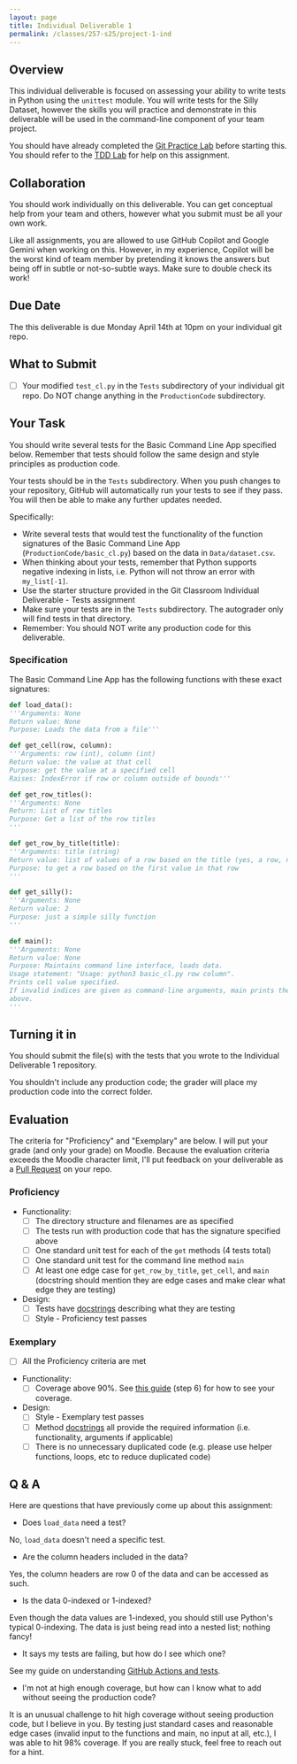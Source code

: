 ```yaml
---
layout: page
title: Individual Deliverable 1
permalink: /classes/257-s25/project-1-ind
---
```


## Overview

This individual deliverable is focused on assessing your ability to write tests in Python using the `unittest` module.
You will write tests for the Silly Dataset, however the skills you will practice and demonstrate in this deliverable will be used in the command-line component of your team project.

You should have already completed the [Git Practice Lab](lab-git) before starting this.
You should refer to the [TDD Lab](tdd) for help on this assignment.

## Collaboration

You should work individually on this deliverable.
You can get conceptual help from your team and others, however what you submit must be all your own work.

Like all assignments, you are allowed to use GitHub Copilot and Google Gemini when working on this. However, in my experience, Copilot will be the worst kind of team member by pretending it knows the answers but being off in subtle or not-so-subtle ways. Make sure to double check its work!

## Due Date

The this deliverable is due Monday April 14th at 10pm on your individual git repo.

## What to Submit
- [ ] Your modified `test_cl.py` in the `Tests` subdirectory of your individual git repo. Do NOT change anything in the `ProductionCode` subdirectory.

## Your Task

You should write several tests for the Basic Command Line App specified below.
Remember that tests should follow the same design and style principles as production code. 

Your tests should be in the `Tests` subdirectory. When you push changes to your repository, GitHub will automatically run your tests to see if they pass. You will then be able to make any further updates needed.

Specifically:
* Write several tests that would test the functionality of the function signatures of the Basic Command Line App (`ProductionCode/basic_cl.py`) based on the data in `Data/dataset.csv`.
* When thinking about your tests, remember that Python supports negative indexing in lists, i.e. Python will not throw an error with `my_list[-1]`.
* Use the starter structure provided in the Git Classroom Individual Deliverable - Tests assignment
* Make sure your tests are in the `Tests` subdirectory. The autograder only will find tests in that directory.
* Remember: You should NOT write any production code for this deliverable.

### Specification

The Basic Command Line App has the following functions with these exact signatures:

```python
def load_data():
'''Arguments: None
Return value: None
Purpose: Loads the data from a file'''

def get_cell(row, column):
'''Arguments: row (int), column (int)
Return value: the value at that cell
Purpose: get the value at a specified cell
Raises: IndexError if row or column outside of bounds'''

def get_row_titles():
'''Arguments: None
Return: List of row titles
Purpose: Get a list of the row titles
'''

def get_row_by_title(title):
'''Arguments: title (string)
Return value: list of values of a row based on the title (yes, a row, not a column as you would expect :) ); if row title isn't in table, returns empty list
Purpose: to get a row based on the first value in that row
'''

def get_silly():
'''Arguments: None
Return value: 2
Purpose: just a simple silly function
'''

def main():
'''Arguments: None
Return value: None
Purpose: Maintains command line interface, loads data. 
Usage statement: "Usage: python3 basic_cl.py row column". 
Prints cell value specified.
If invalid indices are given as command-line arguments, main prints the usage statement 
above.
'''

```

## Turning it in

You should submit the file(s) with the tests that you wrote to the Individual Deliverable 1 repository.

You shouldn't include any production code; the grader will place my production code into the correct folder.

## Evaluation
The criteria for "Proficiency" and "Exemplary" are below. I will put your grade (and only your grade) on Moodle. Because the evaluation criteria exceeds the Moodle character limit, I'll put feedback on your deliverable as a [Pull Request](https://anyaevostinar.github.io/classes/257-f23/pr-guide) on your repo.

### Proficiency
* Functionality:
  - [ ] The directory structure and filenames are as specified
  - [ ] The tests run with production code that has the signature specified above
  - [ ] One standard unit test for each of the `get` methods (4 tests total)
  - [ ] One standard unit test for the command line method `main`
  - [ ] At least one edge case for `get_row_by_title`, `get_cell`, and `main` (docstring should mention they are edge cases and make clear what edge they are testing)
* Design:
  - [ ] Tests have [docstrings](https://peps.python.org/pep-0257/) describing what they are testing
  - [ ] Style - Proficiency test passes

### Exemplary
- [ ] All the Proficiency criteria are met
* Functionality:
  - [ ] Coverage above 90%. See [this guide](test-guide) (step 6) for how to see your coverage.
* Design:
  - [ ] Style - Exemplary test passes
  - [ ] Method [docstrings](https://peps.python.org/pep-0257/) all provide the required information (i.e. functionality, arguments if applicable)
  - [ ] There is no unnecessary duplicated code (e.g. please use helper functions, loops, etc to reduce duplicated code)

## Q & A
Here are questions that have previously come up about this assignment:

* Does `load_data` need a test?

No, `load_data` doesn't need a specific test. 

* Are the column headers included in the data?

Yes, the column headers are row 0 of the data and can be accessed as such.

* Is the data 0-indexed or 1-indexed?

Even though the data values are 1-indexed, you should still use Python's typical 0-indexing. The data is just being read into a nested list; nothing fancy!

* It says my tests are failing, but how do I see which one?

See my guide on understanding [GitHub Actions and tests](test-guide).

* I'm not at high enough coverage, but how can I know what to add without seeing the production code?

It is an unusual challenge to hit high coverage without seeing production code, but I believe in you. By testing just standard cases and reasonable edge cases (invalid input to the functions and main, no input at all, etc.), I was able to hit 98% coverage. If you are really stuck, feel free to reach out for a hint.